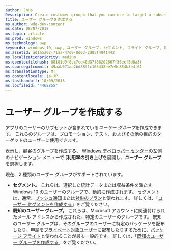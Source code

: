 ```yaml
---
author: JnHs
Description: Create customer groups that you can use to target a subset of your app's customer base for promotions, testing, or other purposes.
title: ユーザー グループを作成する
ms.author: wdg-dev-content
ms.date: 08/07/2018
ms.topic: article
ms.prod: windows
ms.technology: uwp
keywords: windows 10, uwp, ユーザー グループ, セグメント, フライト グループ, 既知のユーザー グループ
ms.assetid: ad1a5a02-71aa-47d9-8d03-2d85f4941442
ms.localizationpriority: medium
ms.openlocfilehash: 88101d9f8cc7ca40d37f88202667f36ecf5d8a3f
ms.sourcegitcommit: 49aab071aa2bd88f1c165438ee7e5c854b3e4f61
ms.translationtype: MT
ms.contentlocale: ja-JP
ms.lasthandoff: 10/09/2018
ms.locfileid: "4468855"
---
```

# <a name="create-customer-groups"></a>ユーザー グループを作成する

アプリのユーザーのサブセットが含まれている*ユーザー グループ*を作成できます。 これらのグループは、プロモーション、テスト、およびその他の目的のターゲットのユーザーに使用できます。

表示し、顧客のグループを作成する、 [Windows デベロッパー センター](https://partner.microsoft.com/dashboard)の左側のナビゲーション メニューで [**利用率の引き上げ**を展開し、**ユーザー グループ**を選択します。

現在、2 種類のユーザー グループがサポートされています。

- **セグメント。** これらは、選択した統計データまたは収益条件を満たす Windows 10 のユーザーのグループで、動的に作成されます。 セグメントは、通常、[プッシュ通知](send-push-notifications-to-your-apps-customers.md)または[対象のプラン](use-targeted-offers-to-maximize-engagement-and-conversions.md)と使われます。 詳しくは、「[ユーザー セグメントを作成する](create-customer-segments.md)」をご覧ください。
- **既知のユーザー グループ。** これらは、Microsoft アカウントに関連付けられたメール アドレスから作成された、特定のユーザーのグループです。 既知のユーザー グループは、そのグループのユーザーに特定のパッケージを配布したり、申請を[プライベート対象ユーザー](choose-visibility-options.md#audience)に配布したりするために、[パッケージ フライト](package-flights.md)と使われることが最も一般的です。 詳しくは、「[既知のユーザー グループを作成する](create-known-user-groups.md)」をご覧ください。
